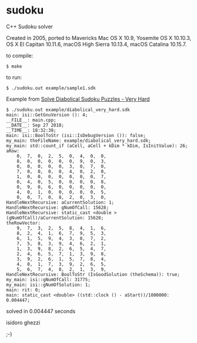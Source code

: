 sudoku
======

C++ Sudoku solver

Created in 2005, ported to Mavericks Mac OS X 10.9, Yosemite OS X 10.10.3, OS X El Capitan 10.11.6, macOS High Sierra 10.13.4, macOS Catalina 10.15.7.

to compile:

`$ make`

to run:

`$ ./sudoku.out example/sample1.sdk`

Example from [Solve Diabolical Sudoku Puzzles - Very Hard](https://www.youtube.com/watch?v=oPTe52OmMEk)

```
$ ./sudoku.out example/diabolical_very_hard.sdk
main: isi::GetGnuVersion (): 4;
__FILE__: main.cpp;
__DATE__: Sep 27 2018;
__TIME__: 18:32:38;
main: isi::BoolToStr (isi::IsDebugVersion ()): false;
my_main: theFileName: example/diabolical_very_hard.sdk;
my_main: std::count_if (aCell, aCell + kDim * kDim, IsInitValue): 26;
aRow:
	0, 	7, 	0, 	2, 	5, 	0, 	4, 	0, 	0, 
	8, 	0, 	0, 	0, 	0, 	0, 	9, 	0, 	3, 
	0, 	0, 	0, 	0, 	0, 	3, 	0, 	7, 	0, 
	7, 	0, 	0, 	0, 	0, 	4, 	0, 	2, 	0, 
	1, 	0, 	0, 	0, 	0, 	0, 	0, 	0, 	7, 
	0, 	4, 	0, 	5, 	0, 	0, 	0, 	0, 	8, 
	0, 	9, 	0, 	6, 	0, 	0, 	0, 	0, 	0, 
	4, 	0, 	1, 	0, 	0, 	0, 	0, 	0, 	5, 
	0, 	0, 	7, 	0, 	8, 	2, 	0, 	3, 	0, 
HandleNextRecursive: aCurrentSolution: 1;
HandleNextRecursive: gNumOfCall: 15628;
HandleNextRecursive: static_cast <double >(gNumOfCall)/aCurrentSolution: 15628;
theRowVector:
	9, 	7, 	3, 	2, 	5, 	8, 	4, 	1, 	6, 
	8, 	2, 	4, 	1, 	6, 	7, 	9, 	5, 	3, 
	6, 	1, 	5, 	9, 	4, 	3, 	8, 	7, 	2, 
	7, 	5, 	8, 	3, 	9, 	4, 	6, 	2, 	1, 
	1, 	3, 	9, 	8, 	2, 	6, 	5, 	4, 	7, 
	2, 	4, 	6, 	5, 	7, 	1, 	3, 	9, 	8, 
	3, 	9, 	2, 	6, 	1, 	5, 	7, 	8, 	4, 
	4, 	8, 	1, 	7, 	3, 	9, 	2, 	6, 	5, 
	5, 	6, 	7, 	4, 	8, 	2, 	1, 	3, 	9, 
HandleNextRecursive: BoolToStr (IsGoodSolution (theSchema)): true;
my_main: isi::gNumOfCall: 31775;
my_main: isi::gNumOfSolution: 1;
main: rit: 0;
main: static_cast <double> ((std::clock () - aStart))/1000000: 0.004447;
```

solved in 0.004447 seconds

isidoro ghezzi

;-)
